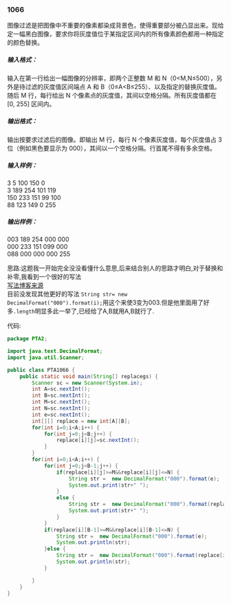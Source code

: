 ### 1066
图像过滤是把图像中不重要的像素都染成背景色，使得重要部分被凸显出来。现给定一幅黑白图像，要求你将灰度值位于某指定区间内的所有像素颜色都用一种指定的颜色替换。  

##### 输入格式：  
输入在第一行给出一幅图像的分辨率，即两个正整数 M 和 N（0<M,N≤500），另外是待过滤的灰度值区间端点 A 和 B（0≤A<B≤255）、以及指定的替换灰度值。随后 M 行，每行给出 N 个像素点的灰度值，其间以空格分隔。所有灰度值都在 [0, 255] 区间内。  

##### 输出格式：  
输出按要求过滤后的图像。即输出 M 行，每行 N 个像素灰度值，每个灰度值占 3 位（例如黑色要显示为 000），其间以一个空格分隔。行首尾不得有多余空格。  

##### 输入样例：  
3 5 100 150 0  
3 189 254 101 119  
150 233 151 99 100  
88 123 149 0 255  
##### 输出样例：  
003 189 254 000 000  
000 233 151 099 000  
088 000 000 000 255  

思路:这题我一开始完全没没看懂什么意思,后来结合别人的思路才明白,对于替换和补零,我看到一个很好的写法  
[写法博客来源](https://blog.csdn.net/qq_41859891/article/details/81814134)  
目前没发现其他更好的写法 `String str= new DecimalFormat("000").format(i);`用这个来使3变为003.但是他里面用了好多`.length`明显多此一举了,已经给了A,B就用A,B就行了.

代码:  
```java
package PTA2;

import java.text.DecimalFormat;
import java.util.Scanner;

public class PTA1066 {
    public static void main(String[] replacegs) {
        Scanner sc = new Scanner(System.in);
        int A=sc.nextInt();
        int B=sc.nextInt();
        int M=sc.nextInt();
        int N=sc.nextInt();
        int e=sc.nextInt();
        int[][] replace = new int[A][B];
        for(int i=0;i<A;i++) {
            for(int j=0;j<B;j++) {
                replace[i][j]=sc.nextInt();
            }
        }
        for(int i=0;i<A;i++) {
            for(int j=0;j<B-1;j++) {
                if(replace[i][j]>=M&&replace[i][j]<=N) {
                    String str =  new DecimalFormat("000").format(e);
                    System.out.print(str+" ");
                }
                else {
                    String str =  new DecimalFormat("000").format(replace[i][j]);
                    System.out.print(str+" ");
                }
            }
            if(replace[i][B-1]>=M&&replace[i][B-1]<=N) {
                String str =  new DecimalFormat("000").format(e);
                System.out.println(str);
            }else {
                String str =  new DecimalFormat("000").format(replace[i][B-1]);
                System.out.println(str);
            }

        }
    }
}
```
